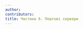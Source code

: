 ```yaml
---
author:
contributors:
title: Частина 6. Поштові сервери
---
```


<!---

## Postfix

In this chapter, you will learn about XXXXXXX.

****

**Objectives**: In this chapter, you will learn how to:

:heavy_check_mark: XXX  
:heavy_check_mark: XXX  

:checkered_flag: **XXX**, **XXX**

**Knowledge**: :star:  
**Complexity**: :star:  

**Reading time**: XX minutes

****

### Generalities

### Configuration

### Security

### Workshop

#### Task 1 : XXX

#### Task 2 : XXX

#### Task 3 : XXX

#### Task 4 : XXX

### Check your Knowledge

:heavy_check_mark: Simple question? (3 answers)

:heavy_check_mark: Question with multiple answers?

* [ ] Answer 1  
* [ ] Answer 2  
* [ ] Answer 3  
* [ ] Answer 4  

-->